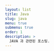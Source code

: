 ```yaml
---
layout: list
title: Java
slug: java
menu: true
submenu: true
order: 1
description: >
  JAVA 과 관련된 포스팅.
---
```

